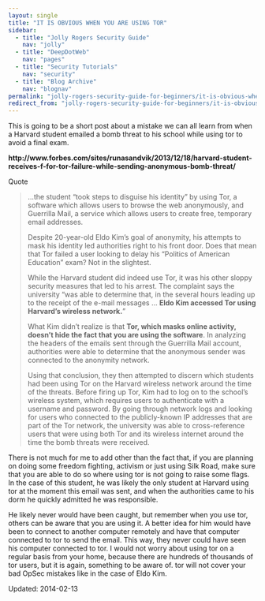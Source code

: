 ```yaml
---
layout: single
title: "IT IS OBVIOUS WHEN YOU ARE USING TOR"
sidebar:
  - title: "Jolly Rogers Security Guide"
    nav: "jolly"
  - title: "DeepDotWeb"
    nav: "pages"
  - title: "Security Tutorials"
    nav: "security"
  - title: "Blog Archive"
    nav: "blognav"
permalink: "jolly-rogers-security-guide-for-beginners/it-is-obvious-when-you-are-using-tor/"
redirect_from: "jolly-rogers-security-guide-for-beginners/it-is-obvious-when-you-are-using-tor"
---
```




<p>This is going to be a short post about a mistake we can all learn from when a Harvard student emailed a bomb threat to his school while using tor to avoid a final exam.</p>
<p><strong>http://www.forbes.com/sites/runasandvik/2013/12/18/harvard-student-receives-f-for-tor-failure-while-sending-anonymous-bomb-threat/</strong></p>
<div>
<div>Quote</div>
</div>
<blockquote><p>&#8230;the student “took steps to disguise his identity” by using Tor, a software which allows users to browse the web anonymously, and Guerrilla Mail, a service which allows users to create free, temporary email addresses.</p>
<p>Despite 20-year-old Eldo Kim’s goal of anonymity, his attempts to mask his identity led authorities right to his front door. Does that mean that Tor failed a user looking to delay his “Politics of American Education” exam? Not in the slightest.</p>
<p>While the Harvard student did indeed use Tor, it was his other sloppy security measures that led to his arrest. The complaint says the university “was able to determine that, in the several hours leading up to the receipt of the e-mail messages … <strong>Eldo Kim accessed Tor using Harvard’s wireless network.</strong>”</p>
<p>What Kim didn’t realize is that <strong>Tor, which masks online activity, doesn’t hide the fact that you are using the software</strong>. In analyzing the headers of the emails sent through the Guerrilla Mail account, authorities were able to determine that the anonymous sender was connected to the anonymity network.</p>
<p>Using that conclusion, they then attempted to discern which students had been using Tor on the Harvard wireless network around the time of the threats. Before firing up Tor, Kim had to log on to the school’s wireless system, which requires users to authenticate with a username and password. By going through network logs and looking for users who connected to the publicly-known IP addresses that are part of the Tor network, the university was able to cross-reference users that were using both Tor and its wireless internet around the time the bomb threats were received.</p></blockquote>
<p>There is not much for me to add other than the fact that, if you are planning on doing some freedom fighting, activism or just using Silk Road, make sure that you are able to do so where using tor is not going to raise some flags. In the case of this student, he was likely the only student at Harvard using tor at the moment this email was sent, and when the authorities came to his dorm he quickly admitted he was responsible.</p>
<p>He likely never would have been caught, but remember when you use tor, others can be aware that you are using it. A better idea for him would have been to connect to another computer remotely and have that computer connected to tor to send the email. This way, they never could have seen his computer connected to tor. I would not worry about using tor on a regular basis from your home, because there are hundreds of thousands of tor users, but it is again, something to be aware of. tor will not cover your bad OpSec mistakes like in the case of Eldo Kim.</p>

Updated: 2014-02-13

